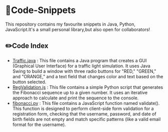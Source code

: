 # 🚀Code-Snippets
This repository contains my favourite snippets in Java, Python, JavaScript.It's a small personal library,but also open for collaborators!

<h2>✏️Code Index</h2>

* [Traffic.java](Traffic.java) : This file contains a Java program that creates a GUI (Graphical User Interface) for a traffic light simulation. It uses Java Swing to build a window with three radio buttons for "RED," "GREEN," and "ORANGE," and a text field that changes color and text based on the button selected.
* [RegValidation.js](RegValidation.js) : This file contains a simple Python script that generates the Fibonacci sequence up to a given number. It uses an iterative approach to calculate and print the sequence to the console.
* [fibonacci.py](fibonacci.py) : This file contains a JavaScript function named validate(). This function is designed to perform client-side form validation for a registration form, checking that the username, password, and date of birth fields are not empty and match specific patterns (like a valid email format for the username).
